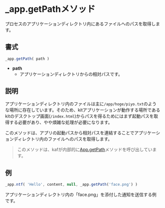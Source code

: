 # _app.getPathメソッド
プロセスのアプリケーションディレクトリ内にあるファイルへのパスを取得します。

## 書式

```javascript
_app.getPath( path )
```

- **path**
  - アプリケーションディレクトリからの相対パスです。

## 説明

アプリケーションディレクトリ内のファイルは主に`/app/hoge/piyo.txt`のような場所に存在しています。そのため、kitアプリケーションが動作する場所であるkitのデスクトップ画面(`/index.html`)からパスを得るためにはまず起動パスを取得する必要があり、やや煩雑な処理が必要になります。

このメソッドは、アプリの起動パスから相対パスを連結することでアプリケーションディレクトリ内のファイルへのパスを取得します。

> このメソッドは、kafが内部的に[App.getPath](/App.getPath)メソッドを呼び出しています。

## 例

```javascript
_app.ntf( 'Hello', content, null, _app.getPath('face.png') )
```

アプリケーションディレクトリ内の「face.png」を添付した通知を送信する例です。
